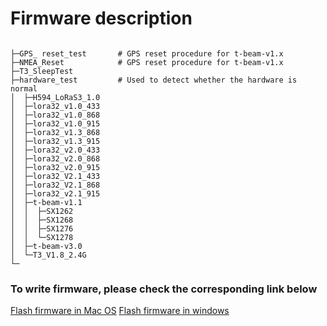 


# Firmware description

```

├─GPS_ reset_test       # GPS reset procedure for t-beam-v1.x
├─NMEA_Reset            # GPS reset procedure for t-beam-v1.x
├─T3_SleepTest          
├─hardware_test         # Used to detect whether the hardware is normal
│  ├─H594_LoRaS3_1.0
│  ├─lora32_v1.0_433
│  ├─lora32_v1.0_868
│  ├─lora32_v1.0_915
│  ├─lora32_v1.3_868
│  ├─lora32_v1.3_915
│  ├─lora32_v2.0_433
│  ├─lora32_v2.0_868
│  ├─lora32_v2.0_915
│  ├─lora32_V2.1_433
│  ├─lora32_V2.1_868
│  ├─lora32_v2.1_915
│  ├─t-beam-v1.1
│  │  ├─SX1262
│  │  ├─SX1268
│  │  ├─SX1276
│  │  └─SX1278
│  ├─t-beam-v3.0
│  └─T3_V1.8_2.4G
└─ 

```

###  To write firmware, please check the corresponding link below

[Flash firmware in Mac OS](https://github.com/Xinyuan-LilyGO/LilyGo-Document/blob/master/MacFlashBin.md)
[Flash firmware in windows](https://github.com/Xinyuan-LilyGO/LilyGo-Document/blob/master/WinFlashBin.md)